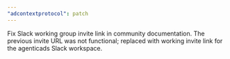 ```yaml
---
"adcontextprotocol": patch
---
```


Fix Slack working group invite link in community documentation. The previous invite URL was not functional; replaced with working invite link for the agenticads Slack workspace.
